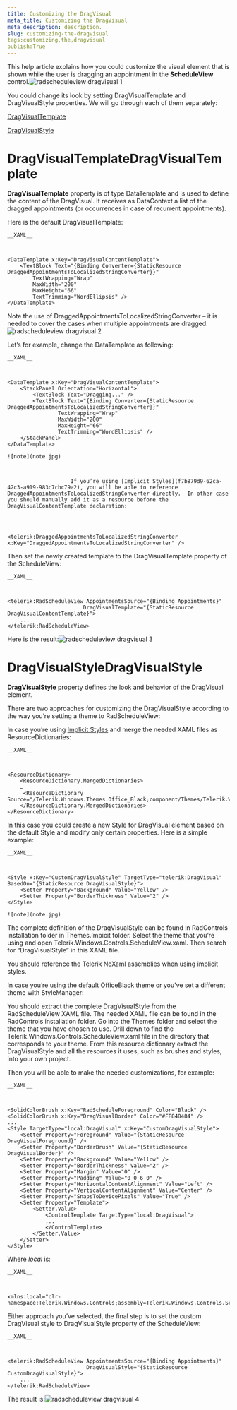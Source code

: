 ```yaml
---
title: Customizing the DragVisual
meta_title: Customizing the DragVisual
meta_description: description.
slug: customizing-the-dragvisual
tags:customizing,the,dragvisual
publish:True
---
```



This help article explains how you could customize the visual element that is shown while the user is dragging an appointment in the __ScheduleView__ control.![radscheduleview dragvisual 1](../Media/radscheduleview_dragvisual_1.png)

You could change its look by setting DragVisualTemplate and DragVisualStyle properties.  We will go through each of them separately:

[DragVisualTemplate](#DragVisualTemplate)

[DragVisualStyle](#DragVisualStyle)

# DragVisualTemplateDragVisualTemplate

__DragVisualTemplate__ property is of type DataTemplate and is used to define the content of the DragVisual.  It receives as DataContext a list of the dragged appointments (or occurrences in case of recurrent appointments). 

Here is the default DragVisualTemplate:


    __XAML__
    

```XAML


<DataTemplate x:Key="DragVisualContentTemplate">
	<TextBlock Text="{Binding Converter={StaticResource DraggedAppointmentsToLocalizedStringConverter}}" 
		TextWrapping="Wrap" 
		MaxWidth="200" 
		MaxHeight="66" 
		TextTrimming="WordEllipsis" />
</DataTemplate>  

```



Note the use of DraggedAppointmentsToLocalizedStringConverter – it is needed to cover  the cases when multiple appointments are dragged:![radscheduleview dragvisual 2](../Media/radscheduleview_dragvisual_2.png)

Let’s for example, change the DataTemplate  as following:


    __XAML__
    

```XAML


<DataTemplate x:Key="DragVisualContentTemplate">
	<StackPanel Orientation="Horizontal">
		<TextBlock Text="Dragging..." />
		<TextBlock Text="{Binding Converter={StaticResource DraggedAppointmentsToLocalizedStringConverter}}" 
				TextWrapping="Wrap" 
				MaxWidth="200" 
				MaxHeight="66" 
				TextTrimming="WordEllipsis" />
	</StackPanel>
</DataTemplate>

```


    ![note](note.jpg)
    	


						If you’re using [Implicit Styles](f7b879d9-62ca-42c3-a919-983c7cbc79a2), you will be able to reference DraggedAppointmentsToLocalizedStringConverter directly.  In other case you should manually add it as a resource before the DragVisualContentTemplate declaration:
					

 
							<telerik:DraggedAppointmentsToLocalizedStringConverter x:Key="DraggedAppointmentsToLocalizedStringConverter" />				
							

Then set the newly created template to the DragVisualTemplate property of the ScheduleView:


    __XAML__
    

```XAML


<telerik:RadScheduleView AppointmentsSource="{Binding Appointments}"
						DragVisualTemplate="{StaticResource DragVisualContentTemplate}">
	...
</telerik:RadScheduleView>

```



Here is the result:![radscheduleview dragvisual 3](../Media/radscheduleview_dragvisual_3.png)

# DragVisualStyleDragVisualStyle

__DragVisualStyle__ property defines the look and behavior of the DragVisual element.

There are two approaches for customizing the DragVisualStyle according to the way you’re setting a theme to RadScheduleView:

In case you’re using [Implicit Styles](f7b879d9-62ca-42c3-a919-983c7cbc79a2) and merge the needed XAML files as ResourceDictionaries:


    __XAML__
    

```XAML


<ResourceDictionary>
    <ResourceDictionary.MergedDictionaries>
	…	
     <ResourceDictionary Source="/Telerik.Windows.Themes.Office_Black;component/Themes/Telerik.Windows.Controls.ScheduleView.xaml"/>                
    </ResourceDictionary.MergedDictionaries>
</ResourceDictionary>

```



In this case you could create a new Style for DragVisual element based on the default Style and modify only certain properties. Here is a simple example:


    __XAML__
    

```XAML


<Style x:Key="CustomDragVisualStyle" TargetType="telerik:DragVisual" BasedOn="{StaticResource DragVisualStyle}">
	<Setter Property="Background" Value="Yellow" />
	<Setter Property="BorderThickness" Value="2" />
</Style>

```


    ![note](note.jpg)
    	

The complete definition of the DragVisualStyle can be found in RadControls installation folder in Themes.Impicit folder.  Select the theme that you’re using and open Telerik.Windows.Controls.ScheduleView.xaml. Then search for “DragVisualStyle” in this XAML file.

You should reference the Telerik NoXaml assemblies when using implicit styles.

In case you’re using the default OfficeBlack theme or you've set a different theme with StyleManager:

You should extract the complete DragVisualStyle from the RadScheduleView XAML file. The needed XAML file can be found in the RadControls installation folder. Go into the Themes folder and select the theme that you have chosen to use. Drill down to find the Telerik.Windows.Controls.ScheduleView.xaml file in the directory that corresponds to your theme.  From this resource dictionary extract the DragVisualStyle and all the resources it uses, such as brushes and styles, into your own project.  

Then you will be able to make the needed customizations, for example:


    __XAML__
    

```XAML


<SolidColorBrush x:Key="RadScheduleForeground" Color="Black" />
<SolidColorBrush x:Key="DragVisualBorder" Color="#FF848484" />
...
<Style TargetType="local:DragVisual" x:Key="CustomDragVisualStyle">
	<Setter Property="Foreground" Value="{StaticResource DragVisualForeground}" />
	<Setter Property="BorderBrush" Value="{StaticResource DragVisualBorder}" />
	<Setter Property="Background" Value="Yellow" />
	<Setter Property="BorderThickness" Value="2" />
	<Setter Property="Margin" Value="0" />
	<Setter Property="Padding" Value="0 0 6 0" />
	<Setter Property="HorizontalContentAlignment" Value="Left" />
	<Setter Property="VerticalContentAlignment" Value="Center" />
	<Setter Property="SnapsToDevicePixels" Value="True" />
	<Setter Property="Template">
		<Setter.Value>
			<ControlTemplate TargetType="local:DragVisual">
			...
			</ControlTemplate>
		</Setter.Value>
	</Setter>
</Style>

```



Where *local* is:


    __XAML__
    

```XAML


xmlns:local="clr-namespace:Telerik.Windows.Controls;assembly=Telerik.Windows.Controls.ScheduleView”

```



Either approach you’ve selected, the final step is to set the custom DragVisual style to DragVisualStyle property of the ScheduleView:


    __XAML__
    

```XAML


<telerik:RadScheduleView AppointmentsSource="{Binding Appointments}"
						 DragVisualStyle="{StaticResource CustomDragVisualStyle}">
	...
</telerik:RadScheduleView>

```



The result is:![radscheduleview dragvisual 4](../Media/radscheduleview_dragvisual_4.png)

